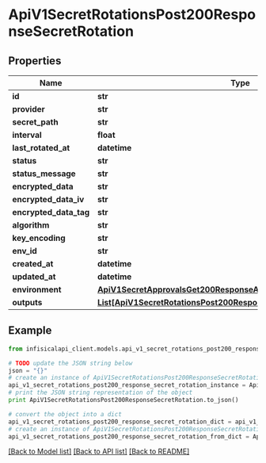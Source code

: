 # ApiV1SecretRotationsPost200ResponseSecretRotation


## Properties
Name | Type | Description | Notes
------------ | ------------- | ------------- | -------------
**id** | **str** |  | 
**provider** | **str** |  | 
**secret_path** | **str** |  | 
**interval** | **float** |  | 
**last_rotated_at** | **datetime** |  | [optional] 
**status** | **str** |  | [optional] 
**status_message** | **str** |  | [optional] 
**encrypted_data** | **str** |  | [optional] 
**encrypted_data_iv** | **str** |  | [optional] 
**encrypted_data_tag** | **str** |  | [optional] 
**algorithm** | **str** |  | [optional] 
**key_encoding** | **str** |  | [optional] 
**env_id** | **str** |  | 
**created_at** | **datetime** |  | 
**updated_at** | **datetime** |  | 
**environment** | [**ApiV1SecretApprovalsGet200ResponseApprovalsInnerEnvironment**](ApiV1SecretApprovalsGet200ResponseApprovalsInnerEnvironment.md) |  | 
**outputs** | [**List[ApiV1SecretRotationsPost200ResponseSecretRotationOutputsInner]**](ApiV1SecretRotationsPost200ResponseSecretRotationOutputsInner.md) |  | 

## Example

```python
from infisicalapi_client.models.api_v1_secret_rotations_post200_response_secret_rotation import ApiV1SecretRotationsPost200ResponseSecretRotation

# TODO update the JSON string below
json = "{}"
# create an instance of ApiV1SecretRotationsPost200ResponseSecretRotation from a JSON string
api_v1_secret_rotations_post200_response_secret_rotation_instance = ApiV1SecretRotationsPost200ResponseSecretRotation.from_json(json)
# print the JSON string representation of the object
print ApiV1SecretRotationsPost200ResponseSecretRotation.to_json()

# convert the object into a dict
api_v1_secret_rotations_post200_response_secret_rotation_dict = api_v1_secret_rotations_post200_response_secret_rotation_instance.to_dict()
# create an instance of ApiV1SecretRotationsPost200ResponseSecretRotation from a dict
api_v1_secret_rotations_post200_response_secret_rotation_from_dict = ApiV1SecretRotationsPost200ResponseSecretRotation.from_dict(api_v1_secret_rotations_post200_response_secret_rotation_dict)
```
[[Back to Model list]](../README.md#documentation-for-models) [[Back to API list]](../README.md#documentation-for-api-endpoints) [[Back to README]](../README.md)


